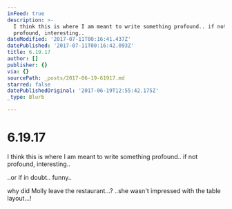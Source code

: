```yaml
---
inFeed: true
description: >-
  I think this is where I am meant to write something profound.. if not
  profound, interesting..
dateModified: '2017-07-11T00:16:41.437Z'
datePublished: '2017-07-11T00:16:42.093Z'
title: 6.19.17
author: []
publisher: {}
via: {}
sourcePath: _posts/2017-06-19-61917.md
starred: false
datePublishedOriginal: '2017-06-19T12:55:42.175Z'
_type: Blurb

---
```

# 6.19.17

I think this is where I am meant to write something profound.. if not profound, interesting..

..or if in doubt.. funny..

why did Molly leave the restaurant...? ..she wasn't impressed with the table layout...!
